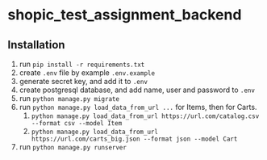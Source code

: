# shopic_test_assignment_backend

## Installation

1. run `pip install -r requirements.txt`
2. create `.env` file by example `.env.example`
3. generate secret key, and add it to `.env`
4. create postgresql database, and add name, user and password to `.env`
5. run `python manage.py migrate`
6. run `python manage.py load_data_from_url ...` for Items, then for Carts.
   1. `python manage.py load_data_from_url https://url.com/catalog.csv --format csv --model Item`
   2. `python manage.py load_data_from_url https://url.com/carts_big.json --format json --model Cart`
7. run `python manage.py runserver`